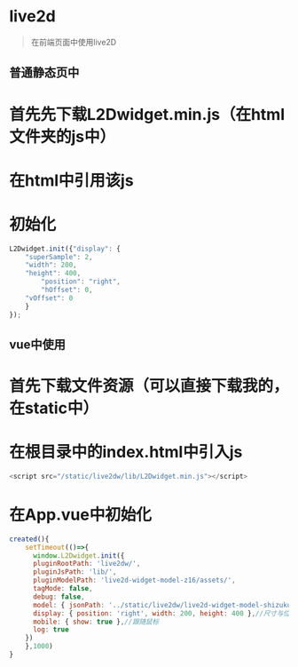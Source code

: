 # live2d

> 在前端页面中使用live2D

## 普通静态页中

# 首先先下载L2Dwidget.min.js（在html文件夹的js中）

# 在html中引用该js

# 初始化
```javascript
L2Dwidget.init({"display": {
	"superSample": 2,
	"width": 200,
	"height": 400,
		"position": "right",
		"hOffset": 0,
	"vOffset": 0
	}
});
```

## vue中使用

# 首先下载文件资源（可以直接下载我的，在static中）

# 在根目录中的index.html中引入js

```javascript
<script src="/static/live2dw/lib/L2Dwidget.min.js"></script>
```

# 在App.vue中初始化
```javascript
created(){
	setTimeout(()=>{
      window.L2Dwidget.init({
      pluginRootPath: 'live2dw/',
      pluginJsPath: 'lib/',
      pluginModelPath: 'live2d-widget-model-z16/assets/',
      tagMode: false,
      debug: false,
      model: { jsonPath: '../static/live2dw/live2d-widget-model-shizuku/assets/shizuku.model.json' },//资源文件
      display: { position: 'right', width: 200, height: 400 },//尺寸与位置
      mobile: { show: true },//跟随鼠标
      log: true
    })
    },1000)
}
```